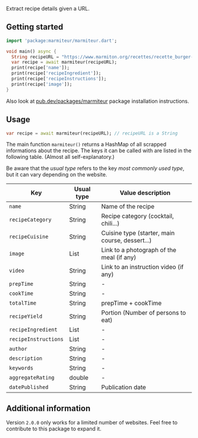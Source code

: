 <!-- 
This README describes the package. If you publish this package to pub.dev,
this README's contents appear on the landing page for your package.

For information about how to write a good package README, see the guide for
[writing package pages](https://dart.dev/guides/libraries/writing-package-pages). 

For general information about developing packages, see the Dart guide for
[creating packages](https://dart.dev/guides/libraries/create-library-packages)
and the Flutter guide for
[developing packages and plugins](https://flutter.dev/developing-packages). 
-->

Extract recipe details given a URL.

## Getting started

```dart
import 'package:marmiteur/marmiteur.dart';

void main() async {
  String recipeURL = "https://www.marmiton.org/recettes/recette_burger-d-avocat_345742.aspx";
  var recipe = await marmiteur(recipeURL);
  print(recipe['name']);
  print(recipe['recipeIngredient']);
  print(recipe['recipeInstructions']);
  print(recipe['image']);
}
```
Also look at [pub.dev/packages/marmiteur](https://pub.dev/packages/marmiteur/install) package installation instructions.

## Usage

```dart
var recipe = await marmiteur(recipeURL); // recipeURL is a String
```

The main function `marmiteur()` returns a HashMap of all scrapped informations about the recipe. The keys it can be called with are listed in the following table. (Almost all self-explanatory.)

Be aware that the *usual type* refers to the key *most commonly used type*, but it can vary depending on the website.

| Key                 | Usual type   | Value description                                 |
|---------------------|--------------|---------------------------------------------------|
| `name`              | String       | Name of the recipe                                |
| `recipeCategory`    | String       | Recipe category (cocktail, chili...)              |
| `recipeCuisine`     | String       | Cuisine type (starter, main course, dessert...)   |
| `image`             | List         | Link to a photograph of the meal (if any)         |
| `video`             | String       | Link to an instruction video (if any)             |
| `prepTime`          | String       | -                                                 |
| `cookTime`          | String       | -                                                 |
| `totalTime`         | String       | prepTime + cookTime                               |
| `recipeYield`       | String       | Portion (Number of persons to eat)                |
| `recipeIngredient`  | List         | -                                                 |
| `recipeInstructions`| List         | -                                                 |
| `author`            | String       | -                                                 |
| `description`       | String       | -                                                 |
| `keywords`          | String       | -                                                 |
| `aggregateRating`   | double       | -                                                 |
| `datePublished`     | String       | Publication date                                  |

## Additional information

Version `2.0.0` only works for a limited number of websites.
Feel free to contribute to this package to expand it.
